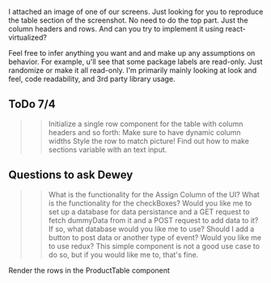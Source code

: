 I attached an image of one of our screens. Just looking for you to reproduce the table section of the screenshot.
No need to do the top part. Just the column headers and rows. And can you try to implement it using react-virtualized?

Feel free to infer anything you want and and make up any assumptions on behavior.
For example, u'll see that some package labels are read-only. Just randomize or make it all read-only.
I'm primarily mainly looking at look and feel, code readability, and 3rd party library usage.

## ToDo 7/4

> > Initialize a single row component for the table with column headers and so forth: Make sure to have dynamic column widths
> > Style the row to match picture!
> > Find out how to make sections variable with an text input.

## Questions to ask Dewey

> > What is the functionality for the Assign Column of the UI?
> > What is the functionality for the checkBoxes?
> > Would you like me to set up a database for data persistance and a GET request to fetch dummyData from it and a POST request to add data to it? If so, what database would you like me to use? Should I add a button to post data or another type of event?
> > Would you like me to use redux? This simple component is not a good use case to do so, but if you would like me to, that's fine.

Render the rows in the ProductTable component
